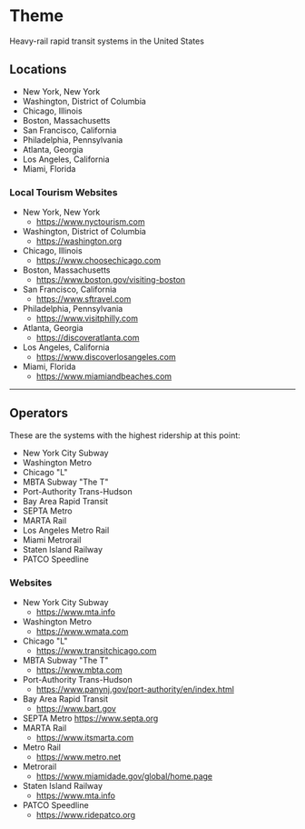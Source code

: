 # Theme

Heavy-rail rapid transit systems in the United States

## Locations

- New York, New York
- Washington, District of Columbia
- Chicago, Illinois
- Boston, Massachusetts
- San Francisco, California
- Philadelphia, Pennsylvania
- Atlanta, Georgia
- Los Angeles, California
- Miami, Florida

### Local Tourism Websites

- New York, New York
    - https://www.nyctourism.com
- Washington, District of Columbia
    - https://washington.org
- Chicago, Illinois
    - https://www.choosechicago.com
- Boston, Massachusetts
    - https://www.boston.gov/visiting-boston
- San Francisco, California
    - https://www.sftravel.com
- Philadelphia, Pennsylvania
    - https://www.visitphilly.com
- Atlanta, Georgia
    - https://discoveratlanta.com
- Los Angeles, California
    - https://www.discoverlosangeles.com
- Miami, Florida
    - https://www.miamiandbeaches.com

---

## Operators

These are the systems with the highest ridership at this point:

- New York City Subway
- Washington Metro
- Chicago "L"
- MBTA Subway "The T"
- Port-Authority Trans-Hudson
- Bay Area Rapid Transit
- SEPTA Metro
- MARTA Rail
- Los Angeles Metro Rail
- Miami Metrorail
- Staten Island Railway
- PATCO Speedline

### Websites

- New York City Subway
    - https://www.mta.info
- Washington Metro
    - https://www.wmata.com
- Chicago "L"
    - https://www.transitchicago.com
- MBTA Subway "The T"
    - https://www.mbta.com
- Port-Authority Trans-Hudson
    - https://www.panynj.gov/port-authority/en/index.html
- Bay Area Rapid Transit
    - https://www.bart.gov
- SEPTA Metro
    https://www.septa.org
- MARTA Rail
    - https://www.itsmarta.com
- Metro Rail
    - https://www.metro.net
- Metrorail
    - https://www.miamidade.gov/global/home.page
- Staten Island Railway
    - https://www.mta.info
- PATCO Speedline
    - https://www.ridepatco.org
